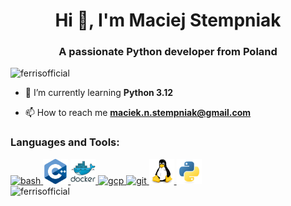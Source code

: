 <h1 align="center">Hi 👋, I'm Maciej Stempniak</h1>
<h3 align="center">A passionate Python developer from Poland</h3>

<p align="left"> <img src="https://komarev.com/ghpvc/?username=ferrisofficial&label=Profile%20views&color=0e75b6&style=flat" alt="ferrisofficial" /> </p>

- 🌱 I’m currently learning **Python 3.12**

- 📫 How to reach me **maciek.n.stempniak@gmail.com**

<h3 align="left">Languages and Tools:</h3>
<div style="text-align: left;"> 
    <a href="https://www.gnu.org/software/bash/" target="_blank" rel="noreferrer"> <img src="https://www.vectorlogo.zone/logos/gnu_bash/gnu_bash-icon.svg" alt="bash" width="40" height="40"/> </a> 
    <a href="https://www.w3schools.com/cpp/" target="_blank" rel="noreferrer"> <img src="https://raw.githubusercontent.com/devicons/devicon/master/icons/cplusplus/cplusplus-original.svg" alt="cplusplus" width="40" height="40"/> </a> 
    <a href="https://www.docker.com/" target="_blank" rel="noreferrer"> <img src="https://raw.githubusercontent.com/devicons/devicon/master/icons/docker/docker-original-wordmark.svg" alt="docker" width="40" height="40"/> </a> 
    <a href="https://cloud.google.com" target="_blank" rel="noreferrer"> <img src="https://www.vectorlogo.zone/logos/google_cloud/google_cloud-icon.svg" alt="gcp" width="40" height="40"/> </a> 
    <a href="https://git-scm.com/" target="_blank" rel="noreferrer"> <img src="https://www.vectorlogo.zone/logos/git-scm/git-scm-icon.svg" alt="git" width="40" height="40"/> </a> 
    <a href="https://www.linux.org/" target="_blank" rel="noreferrer"> <img src="https://raw.githubusercontent.com/devicons/devicon/master/icons/linux/linux-original.svg" alt="linux" width="40" height="40"/> </a> 
    <a href="https://www.python.org" target="_blank" rel="noreferrer"> <img src="https://raw.githubusercontent.com/devicons/devicon/master/icons/python/python-original.svg" alt="python" width="40" height="40"/> </a> 
</div>

<div style="text-align: left;">
    <img align="left" src="https://github-readme-stats.vercel.app/api/top-langs?username=ferrisofficial&show_icons=true&locale=en&layout=compact" alt="ferrisofficial" />
</div>
